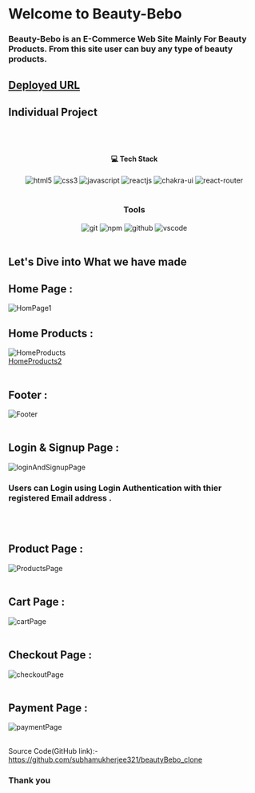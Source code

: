 # Welcome to Beauty-Bebo
<h3>Beauty-Bebo is an E-Commerce Web Site Mainly For Beauty Products. From this site user can buy any type of beauty products.</h3>

## [Deployed URL](https://beautybebo-clone.netlify.app/)

## Individual Project
<br/>


<br/>
<h4 align="center">💻 Tech Stack</h4>
 <div align="center">
   <img src="https://img.shields.io/badge/html5-%23E34F26.svg?style=for-the-badge&logo=html5&logoColor=white" align="center" alt="html5">
   <img src = "https://img.shields.io/badge/css3-%231572B6.svg?style=for-the-badge&logo=css3&logoColor=white" align="center" alt="css3">
   <img src="https://img.shields.io/badge/javascript-%23323330.svg?style=for-the-badge&logo=javascript&logoColor=%23F7DF1E"  align="center" alt="javascript" />
   <img src="https://img.shields.io/badge/React-20232A?style=for-the-badge&logo=react&logoColor=61DAFB"  align="center" alt="reactjs" />
   <img src = "https://img.shields.io/badge/chakra ui-%234ED1C5.svg?style=for-the-badge&logo=chakraui&logoColor=white" align="center" alt="chakra-ui"/>
  <img src="https://img.shields.io/badge/React_Router-CA4245?style=for-the-badge&logo=react-router&logoColor=white"  align="center" alt="react-router" />
</div>
<br/>



<div align="center"><h3 align="center">Tools</h3> 
  <img src="https://img.shields.io/badge/netlify-%23000000.svg?style=for-the-badge&logo=netlify&logoColor=#00C7B7" align="center" alt="git"/>
  <img src = "https://img.shields.io/badge/NPM-%23000000.svg?style=for-the-badge&logo=npm&logoColor=white" align="center" alt="npm">
  <img src="https://img.shields.io/badge/GitHub-100000?style=for-the-badge&logo=github&logoColor=white"  align="center" alt="github"/>
  <img src="https://img.shields.io/badge/Visual%20Studio-5C2D91.svg?style=for-the-badge&logo=visual-studio&logoColor=white"  align="center" alt="vscode"/>      
</div>
<br/>



## Let's Dive into What we have made

## Home Page :
![HomPage1](https://user-images.githubusercontent.com/107471586/214836053-8bb44436-25eb-43e1-a6de-f7fbca3a58e2.PNG)
<br/>

## Home Products :
![HomeProducts](https://user-images.githubusercontent.com/107471586/214836135-856a6754-da78-40ba-a4a1-3aad5b1109c6.PNG) <br/>
[HomeProducts2](https://user-images.githubusercontent.com/107471586/214837786-19deb04c-e8d5-42b5-867e-30dd958a8f52.PNG) <br/> <br/>

## Footer :
![Footer](https://user-images.githubusercontent.com/107471586/214836301-5c4e2179-4de0-4a3a-8d43-577fc016c9fe.PNG)
<br/> <br/>

## Login & Signup Page :
![loginAndSignupPage](https://user-images.githubusercontent.com/107471586/214836560-6374dffd-d5fb-4193-99ed-bc59e03c24ee.PNG)
<br/>
<h3>Users can Login using Login Authentication with thier registered Email address .</h3>
<br/> <br/>

## Product Page :
![ProductsPage](https://user-images.githubusercontent.com/107471586/214836652-31415e79-a58b-46af-9817-656a64956dbe.PNG)
<br/> <br/>

## Cart Page :
![cartPage](https://user-images.githubusercontent.com/107471586/214836839-6f3668e1-5d93-4742-ab9a-275f1a5c0c59.PNG)
<br/> <br/>

## Checkout Page :
![checkoutPage](https://user-images.githubusercontent.com/107471586/214836968-a5f5cefc-adc0-40b4-853c-8ba2a11990fa.PNG)
<br/> <br/>

## Payment Page :
![paymentPage](https://user-images.githubusercontent.com/107471586/214837135-dc75e532-38a1-4644-a9df-427b588ab941.PNG)
<br/> <br/>

Source Code(GitHub link):- https://github.com/subhamukherjee321/beautyBebo_clone


### Thank you
